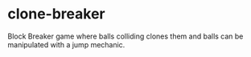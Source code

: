 # clone-breaker
Block Breaker game where balls colliding clones them and balls can be manipulated with a jump mechanic.
